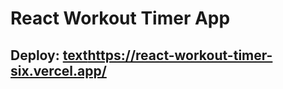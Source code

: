 # React Workout Timer App

## Deploy: [text](https://react-workout-timer-six.vercel.app/)https://react-workout-timer-six.vercel.app/
